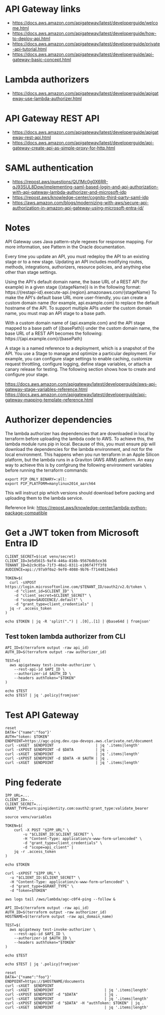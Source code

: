 # API Gateway links

- https://docs.aws.amazon.com/apigateway/latest/developerguide/welcome.html
- https://docs.aws.amazon.com/apigateway/latest/developerguide/how-to-deploy-api.html
- https://docs.aws.amazon.com/apigateway/latest/developerguide/private-api-tutorial.html
- https://docs.aws.amazon.com/apigateway/latest/developerguide/api-gateway-basic-concept.html

# Lambda authorizers

- https://docs.aws.amazon.com/apigateway/latest/developerguide/apigateway-use-lambda-authorizer.html

# API Gateway REST API

- https://docs.aws.amazon.com/apigateway/latest/developerguide/apigateway-rest-api.html
- https://docs.aws.amazon.com/apigateway/latest/developerguide/api-gateway-create-api-as-simple-proxy-for-http.html

# SAML authentication

- https://repost.aws/questions/QU1Mc0g0X6RR-qJ93SUL8Dqw/implementing-saml-based-login-and-api-authorization-with-api-gateway-lambda-authorizer-and-microsoft-idp
- https://repost.aws/knowledge-center/cognito-third-party-saml-idp
- https://aws.amazon.com/blogs/modernizing-with-aws/secure-api-authorization-in-amazon-api-gateway-using-microsoft-entra-id/

# Notes
 
API Gateway uses Java pattern-style regexes for response mapping. For more information, see Pattern in the Oracle documentation.
 
Every time you update an API, you must redeploy the API to an existing stage or to a new stage. Updating an API includes modifying routes, methods, integrations, authorizers, resource policies, and anything else other than stage settings.
 
Using the API's default domain name, the base URL of a REST API (for example) in a given stage ({stageName}) is in the following format:
https://{restapi-id}.execute-api.{region}.amazonaws.com/{stageName}
To make the API's default base URL more user-friendly, you can create a custom domain name (for example, api.example.com) to replace the default hostname of the API. To support multiple APIs under the custom domain name, you must map an API stage to a base path.
 
With a custom domain name of {api.example.com} and the API stage mapped to a base path of ({basePath}) under the custom domain name, the base URL of a REST API becomes the following:
https://{api.example.com}/{basePath}
 
A stage is a named reference to a deployment, which is a snapshot of the API. You use a Stage to manage and optimize a particular deployment. For example, you can configure stage settings to enable caching, customize request throttling, configure logging, define stage variables, or attach a canary release for testing. The following section shows how to create and configure your stage.
 
https://docs.aws.amazon.com/apigateway/latest/developerguide/aws-api-gateway-stage-variables-reference.html
https://docs.aws.amazon.com/apigateway/latest/developerguide/api-gateway-mapping-template-reference.html


# Authorizer dependencies

The lambda authorizer has dependencies that are downloaded in local by terraform before uploading the lambda code to AWS. To achieve this, the lambda module runs pip in local. Because of this, you must ensure pip will download the dependencies for the lambda environment, and not for the local environment. This happens when you run terraform in an Apple Silicon platform, but the lambda runs in a Graviton (AWS ARM) platform. An easy way to achieve this is by confgirung the following environment variables before running the terraform commands:

```
export PIP_ONLY_BINARY=:all:
export PIP_PLATFORM=manylinux2014_aarch64
```

This will instruct pip which versions should download before packing and uploading them to the lambda service.

Reference link: https://repost.aws/knowledge-center/lambda-python-package-compatible

# Get a JWT token from Microsoft Entra ID

```
CLIENT_SECRET=$(cat venv/secret)
CLIENT_ID=3e5d5615-9af4-446a-816b-95676db5ce36
TENANT_ID=b2c9c85a-71f3-48a1-8311-e106f47ff3f8
AUDIENCE=api://97a9f0a2-9ef0-4088-9b76-f7144813e6e3

TOKEN=$(
  curl -sXPOST https://login.microsoftonline.com/$TENANT_ID/oauth2/v2.0/token \
    -d "client_id=$CLIENT_ID" \
    -d "client_secret=$CLIENT_SECRET" \
    -d "scope=$AUDIENCE/.default" \
    -d "grant_type=client_credentials" |
  jq -r .access_token
)

echo $TOKEN | jq -R 'split(".") | .[0],.[1] | @base64d | fromjson'
```

## Test token lambda authorizer from CLI

```
API_ID=$(terraform output -raw api_id)
AUTH_ID=$(terraform output -raw authorizer_id)

TEST=$(
  aws apigateway test-invoke-authorizer \
    --rest-api-id $API_ID \
    --authorizer-id $AUTH_ID \
    --headers authToken="$TOKEN"
)

echo $TEST
echo $TEST | jq '.policy|fromjson'
```

# Test API Gateway

```
reset
DATA='{"name":"foo"}'
AUTH="token: $TOKEN"
ENDPOINT=https://agc-ping.dev.cpa-devops.aws.clarivate.net/document
curl -sXGET  $ENDPOINT                   | jq '.items|length'
curl -sXPOST $ENDPOINT -d $DATA          | jq .
curl -sXGET  $ENDPOINT                   | jq '.items|length'
curl -sXPOST $ENDPOINT -d $DATA -H $AUTH | jq .
curl -sXGET  $ENDPOINT                   | jq '.items|length'
```

# Ping federate

```
IPP_URL=...
CLIENT_ID=...
CLIENT_SECRET=...
GRANT_TYPE=urn:pingidentity.com:oauth2:grant_type:validate_bearer

source venv/variables

TOKEN=$(
    curl -X POST "$IPP_URL" \
        -u "$CLIENT_ID:$CLIENT_SECRET" \
        -H "Content-Type: application/x-www-form-urlencoded" \
        -d "grant_type=client_credentials" \
        -d "scope=api_client" |
    jq -r .access_token
)

echo $TOKEN

curl -sXPOST "$IPP_URL" \
  -u "$CLIENT_ID:$CLIENT_SECRET" \
  -H "Content-Type: application/x-www-form-urlencoded" \
  -d "grant_type=$GRANT_TYPE" \
  -d "token=$TOKEN"

aws logs tail /aws/lambda/agc-c0f4-ping --follow &

API_ID=$(terraform output -raw api_id)
AUTH_ID=$(terraform output -raw authorizer_id)
HOSTNAME=$(terraform output -raw api_domain_name)

TEST=$(
  aws apigateway test-invoke-authorizer \
    --rest-api-id $API_ID \
    --authorizer-id $AUTH_ID \
    --headers authToken="$TOKEN"
)

echo $TEST

echo $TEST | jq '.policy|fromjson'

reset
DATA='{"name":"foo"}'
ENDPOINT=https://$HOSTNAME/documents
curl -sXGET  $ENDPOINT
curl -sXGET  $ENDPOINT                       | jq '.items|length'
curl -sXPOST $ENDPOINT -d "$DATA"            | jq .
curl -sXGET  $ENDPOINT                       | jq '.items|length'
curl -sXPOST $ENDPOINT -d "$DATA" -H "authToken: $TOKEN" | jq .
curl -sXGET  $ENDPOINT                       | jq '.items|length'

```
